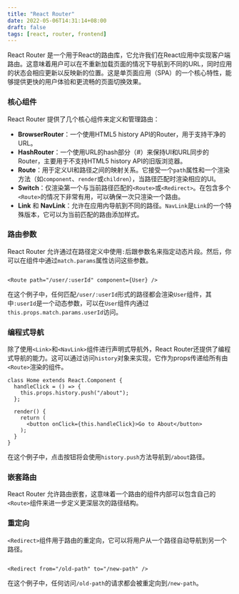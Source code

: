 ```yaml
---
title: "React Router"
date: 2022-05-06T14:31:14+08:00
draft: false
tags: [react, router, frontend]
---
```


React Router 是一个用于React的路由库，它允许我们在React应用中实现客户端路由。这意味着用户可以在不重新加载页面的情况下导航到不同的URL，同时应用的状态会相应更新以反映新的位置。这是单页面应用（SPA）的一个核心特性，能够提供更快的用户体验和更流畅的页面切换效果。

### 核心组件

React Router 提供了几个核心组件来定义和管理路由：

- **BrowserRouter**：一个使用HTML5 history API的Router，用于支持干净的URL。
- **HashRouter**：一个使用URL的hash部分（#）来保持UI和URL同步的Router，主要用于不支持HTML5 history API的旧版浏览器。
- **Route**：用于定义UI和路径之间的映射关系。它接受一个`path`属性和一个渲染方法（如`component`、`render`或`children`），当路径匹配时渲染相应的UI。
- **Switch**：仅渲染第一个与当前路径匹配的`<Route>`或`<Redirect>`。在包含多个`<Route>`的情况下非常有用，可以确保一次只渲染一个路由。
- **Link** 和 **NavLink**：允许在应用内导航到不同的路径。`NavLink`是`Link`的一个特殊版本，它可以为当前匹配的路由添加样式。

### 路由参数

React Router 允许通过在路径定义中使用`:`后跟参数名来指定动态片段。然后，你可以在组件中通过`match.params`属性访问这些参数。

```

<Route path="/user/:userId" component={User} />
```

在这个例子中，任何匹配`/user/:userId`形式的路径都会渲染`User`组件，其中`:userId`是一个动态参数，可以在`User`组件内通过`this.props.match.params.userId`访问。

### 编程式导航

除了使用`<Link>`和`<NavLink>`组件进行声明式导航外，React Router还提供了编程式导航的能力。这可以通过访问`history`对象来实现，它作为props传递给所有由`<Route>`渲染的组件。

```
class Home extends React.Component {
  handleClick = () => {
    this.props.history.push("/about");
  };

  render() {
    return (
      <button onClick={this.handleClick}>Go to About</button>
    );
  }
}
```

在这个例子中，点击按钮将会使用`history.push`方法导航到`/about`路径。

### 嵌套路由

React Router 允许路由嵌套，这意味着一个路由的组件内部可以包含自己的`<Route>`组件来进一步定义更深层次的路径结构。

### 重定向

`<Redirect>`组件用于路由的重定向，它可以将用户从一个路径自动导航到另一个路径。

```

<Redirect from="/old-path" to="/new-path" />
```

在这个例子中，任何访问`/old-path`的请求都会被重定向到`/new-path`。

